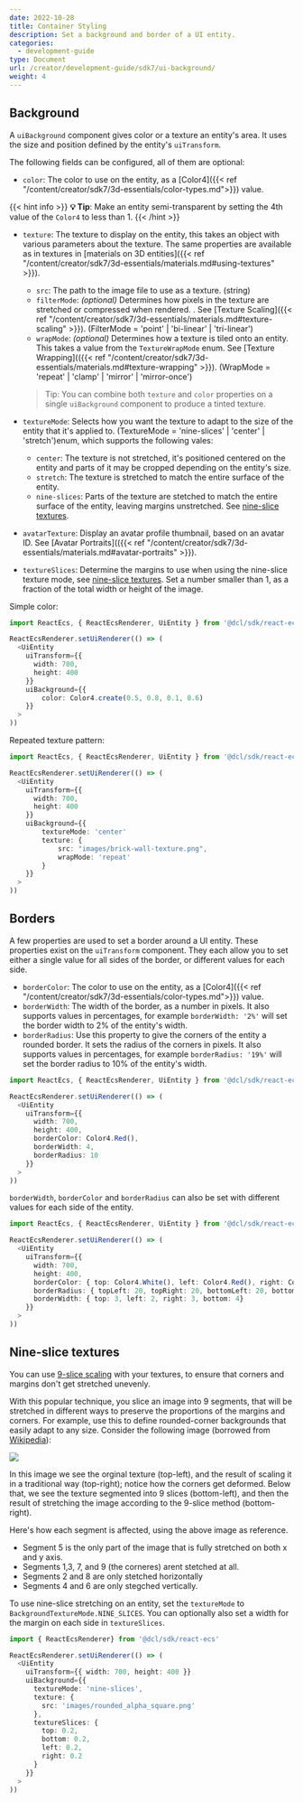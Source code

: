 ```yaml
---
date: 2022-10-28
title: Container Styling
description: Set a background and border of a UI entity.
categories:
  - development-guide
type: Document
url: /creator/development-guide/sdk7/ui-background/
weight: 4
---
```


## Background

A `uiBackground` component gives color or a texture an entity's area. It uses the size and position defined by the entity's `uiTransform`.

The following fields can be configured, all of them are optional:

- `color`: The color to use on the entity, as a [Color4]({{< ref "/content/creator/sdk7/3d-essentials/color-types.md">}}) value.

{{< hint info >}}
**💡 Tip**: Make an entity semi-transparent by setting the 4th value of the `Color4` to less than 1.
{{< /hint >}}

- `texture`: The texture to display on the entity, this takes an object with various parameters about the texture. The same properties are available as in textures in [materials on 3D entities]({{< ref "/content/creator/sdk7/3d-essentials/materials.md#using-textures" >}}).

  - `src`: The path to the image file to use as a texture. (string)
  - `filterMode`: _(optional)_ Determines how pixels in the texture are stretched or compressed when rendered. . See [Texture Scaling]({{< ref "/content/creator/sdk7/3d-essentials/materials.md#texture-scaling" >}}).
    (FilterMode = 'point' | 'bi-linear' | 'tri-linear')
  - `wrapMode`: _(optional)_ Determines how a texture is tiled onto an entity. This takes a value from the `TextureWrapMode` enum. See [Texture Wrapping](({{< ref "/content/creator/sdk7/3d-essentials/materials.md#texture-wrapping" >}}).
    (WrapMode = 'repeat' | 'clamp' | 'mirror' | 'mirror-once')

  > Tip: You can combine both `texture` and `color` properties on a single `uiBackground` component to produce a tinted texture.

- `textureMode`: Selects how you want the texture to adapt to the size of the entity that it's applied to. (TextureMode = 'nine-slices' | 'center' | 'stretch')enum, which supports the following vales:

  - `center`: The texture is not stretched, it's positioned centered on the entity and parts of it may be cropped depending on the entity's size.
  - `stretch`: The texture is stretched to match the entire surface of the entity.
  - `nine-slices`: Parts of the texture are stetched to match the entire surface of the entity, leaving margins unstretched. See [nine-slice textures](#nine-slice-textures).

- `avatarTexture`: Display an avatar profile thumbnail, based on an avatar ID. See [Avatar Portraits](({{< ref "/content/creator/sdk7/3d-essentials/materials.md#avatar-portraits" >}}).
- `textureSlices`: Determine the margins to use when using the nine-slice texture mode, see [nine-slice textures](#nine-slice-textures). Set a number smaller than 1, as a fraction of the total width or height of the image.
<!-- - `uvs`: TODO -->

Simple color:

```ts
import ReactEcs, { ReactEcsRenderer, UiEntity } from '@dcl/sdk/react-ecs'

ReactEcsRenderer.setUiRenderer(() => (
  <UiEntity
    uiTransform={{
      width: 700,
      height: 400
    }}
    uiBackground={{
		color: Color4.create(0.5, 0.8, 0.1, 0.6)
	}}
  >
))
```

Repeated texture pattern:

```ts
import ReactEcs, { ReactEcsRenderer, UiEntity } from '@dcl/sdk/react-ecs'

ReactEcsRenderer.setUiRenderer(() => (
  <UiEntity
    uiTransform={{
      width: 700,
      height: 400
    }}
    uiBackground={{
		textureMode: 'center'
		texture: {
			src: "images/brick-wall-texture.png",
			wrapMode: 'repeat'
		}
	}}
  >
))
```

## Borders

A few properties are used to set a border around a UI entity. These properties exist on the `uiTransform` component. They each allow you to set either a single value for all sides of the border, or different values for each side.

- `borderColor`: The color to use on the entity, as a [Color4]({{< ref "/content/creator/sdk7/3d-essentials/color-types.md">}}) value.
- `borderWidth`: The width of the border, as a number in pixels. It also supports values in percentages, for example `borderWidth: '2%'` will set the border width to 2% of the entity's width.
- `borderRadius`: Use this property to give the corners of the entity a rounded border. It sets the radius of the corners in pixels. It also supports values in percentages, for example `borderRadius: '19%'` will set the border radius to 10% of the entity's width.

```ts
import ReactEcs, { ReactEcsRenderer, UiEntity } from '@dcl/sdk/react-ecs'

ReactEcsRenderer.setUiRenderer(() => (
  <UiEntity
    uiTransform={{
      width: 700,
      height: 400,
      borderColor: Color4.Red(),
      borderWidth: 4,
      borderRadius: 10
    }}
  >
))
```

`borderWidth`, `borderColor` and `borderRadius` can also be set with different values for each side of the entity.

```ts
import ReactEcs, { ReactEcsRenderer, UiEntity } from '@dcl/sdk/react-ecs'

ReactEcsRenderer.setUiRenderer(() => (
  <UiEntity
    uiTransform={{
      width: 700,
      height: 400,
      borderColor: { top: Color4.White(), left: Color4.Red(), right: Color4.Blue(), bottom: Color4.Gray() },
      borderRadius: { topLeft: 20, topRight: 20, bottomLeft: 20, bottomRight:0},
      borderWidth: { top: 3, left: 2, right: 3, bottom: 4}
    }}
  >
))
```

## Nine-slice textures

You can use [9-slice scaling](https://en.wikipedia.org/wiki/9-slice_scaling) with your textures, to ensure that corners and margins don't get stretched unevenly.

With this popular technique, you slice an image into 9 segments, that will be stretched in different ways to preserve the proportions of the margins and corners. For example, use this to define rounded-corner backgrounds that easily adapt to any size. Consider the following image (borrowed from [Wikipedia](https://en.wikipedia.org/wiki/9-slice_scaling#/media/File:Traditional_scaling_vs_9-slice_scaling.svg)):

![](/images/media/9-slice.png)

In this image we see the orginal texture (top-left), and the result of scaling it in a traditional way (top-right); notice how the corners get deformed. Below that, we see the texture segmented into 9 slices (bottom-left), and then the result of stretching the image according to the 9-slice method (bottom-right).

Here's how each segment is affected, using the above image as reference.

- Segment 5 is the only part of the image that is fully stretched on both x and y axis.
- Segments 1,3, 7, and 9 (the corneres) arent stetched at all.
- Segments 2 and 8 are only stetched horizontally
- Segments 4 and 6 are only stegched vertically.

To use nine-slice stretching on an entity, set the `textureMode` to `BackgroundTextureMode.NINE_SLICES`. You can optionally also set a width for the margin on each side in `textureSlices`.

```ts
import { ReactEcsRenderer} from '@dcl/sdk/react-ecs'

ReactEcsRenderer.setUiRenderer(() => (
  <UiEntity
    uiTransform={{ width: 700, height: 400 }}
    uiBackground={{
      textureMode: 'nine-slices',
      texture: {
        src: 'images/rounded_alpha_square.png'
      },
      textureSlices: {
        top: 0.2,
        bottom: 0.2,
        left: 0.2,
        right: 0.2
      }
	}}
  >
))
```

<!--
## Images from an image atlas

TODO: Wait for textures in UI

You can use an image atlas to store multiple images and icons in a single image file. You then display rectangular parts of this image file in your UI based on pixel positions, pixel width, and pixel height inside the source image.

Below is an example of an image atlas with multiple icons arranged into a single file.

![](/images/media/UI-atlas.png)

The `UIImage` component has the following fields to crop a sub-section of the original image:

- `sourceTop`: the _y_ coordinate, in pixels, of the top of the selection
- `sourceLeft`: the _x_ coordinate, in pixels, of the left side of the selection.
- `sourceWidth`: the width, in pixels, of the selected area
- `sourceHeight`: the height, in pixels, of the selected area

When constructing a `UIImage` component, you must pass a `Texture` component as an argument. Read more about `Texture` components in [materials]({{< ref "/content/creator/sdk7/3d-essentials/materials.md" >}}).

```ts
let imageAtlas = "images/image-atlas.jpg"
let imageTexture = new Texture(imageAtlas)

const canvas = new UICanvas()

const playButton = new UIImage(canvas, imageTexture)
playButton.sourceLeft = 26
playButton.sourceTop = 128
playButton.sourceWidth = 128
playButton.sourceHeight = 128

const startButton = new UIImage(canvas, imageTexture)
startButton.sourceLeft = 183
startButton.sourceTop = 128
startButton.sourceWidth = 128
startButton.sourceHeight = 128

const exitButton = new UIImage(canvas, imageTexture)
exitButton.sourceLeft = 346
exitButton.sourceTop = 128
exitButton.sourceWidth = 128
exitButton.sourceHeight = 128

const expandButton = new UIImage(canvas, imageTexture)
expandButton.sourceLeft = 496
expandButton.sourceTop = 128
expandButton.sourceWidth = 128
expandButton.sourceHeight = 128
```

You can change the texture being used by an existing `UIImage` component, set the `source` field.

```ts
playButton.source = imageTexture2
``` -->
